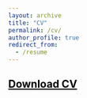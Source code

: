 ```yaml
---
layout: archive
title: "CV"
permalink: /cv/
author_profile: true
redirect_from:
  - /resume
---
```



## <a href = "https://john-weymark.github.io/files/J%20Weymark%20CV%20July%202025.pdf" target = "_blank" style = "color:black; text-decoration:underline"> Download CV </a>



